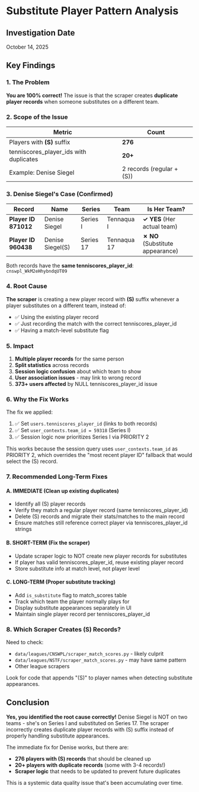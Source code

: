 # Substitute Player Pattern Analysis

## Investigation Date
October 14, 2025

## Key Findings

### 1. The Problem
**You are 100% correct!** The issue is that the scraper creates **duplicate player records** when someone substitutes on a different team.

### 2. Scope of the Issue

| Metric | Count |
|--------|-------|
| Players with **(S)** suffix | **276** |
| tenniscores_player_ids with duplicates | **20+** |
| Example: Denise Siegel | 2 records (regular + (S)) |

### 3. Denise Siegel's Case (Confirmed)

| Record | Name | Series | Team | Is Her Team? |
|--------|------|--------|------|--------------|
| **Player ID 871012** | Denise Siegel | Series I | Tennaqua I | **✓ YES** (Her actual team) |
| **Player ID 960438** | Denise Siegel(S) | Series 17 | Tennaqua 17 | **✗ NO** (Substitute appearance) |

Both records have the **same tenniscores_player_id**: `cnswpl_WkM2eHhybndqUT09`

### 4. Root Cause

**The scraper** is creating a new player record with **(S)** suffix whenever a player substitutes on a different team, instead of:
- ✅ Using the existing player record
- ✅ Just recording the match with the correct tenniscores_player_id
- ✅ Having a match-level substitute flag

### 5. Impact

1. **Multiple player records** for the same person
2. **Split statistics** across records
3. **Session logic confusion** about which team to show
4. **User association issues** - may link to wrong record
5. **373+ users affected** by NULL tenniscores_player_id issue

### 6. Why the Fix Works

The fix we applied:
1. ✅ Set `users.tenniscores_player_id` (links to both records)
2. ✅ Set `user_contexts.team_id = 59318` (Series I)
3. ✅ Session logic now prioritizes Series I via PRIORITY 2

This works because the session query uses `user_contexts.team_id` as PRIORITY 2, which overrides the "most recent player ID" fallback that would select the (S) record.

### 7. Recommended Long-Term Fixes

#### A. IMMEDIATE (Clean up existing duplicates)
- Identify all (S) player records
- Verify they match a regular player record (same tenniscores_player_id)
- Delete (S) records and migrate their stats/matches to the main record
- Ensure matches still reference correct player via tenniscores_player_id strings

#### B. SHORT-TERM (Fix the scraper)
- Update scraper logic to NOT create new player records for substitutes
- If player has valid tenniscores_player_id, reuse existing player record
- Store substitute info at match level, not player level

#### C. LONG-TERM (Proper substitute tracking)
- Add `is_substitute` flag to match_scores table
- Track which team the player normally plays for
- Display substitute appearances separately in UI
- Maintain single player record per tenniscores_player_id

### 8. Which Scraper Creates (S) Records?

Need to check:
- `data/leagues/CNSWPL/scraper_match_scores.py` - likely culprit
- `data/leagues/NSTF/scraper_match_scores.py` - may have same pattern
- Other league scrapers

Look for code that appends "(S)" to player names when detecting substitute appearances.

## Conclusion

**Yes, you identified the root cause correctly!** Denise Siegel is NOT on two teams - she's on Series I and substituted on Series 17. The scraper incorrectly creates duplicate player records with (S) suffix instead of properly handling substitute appearances.

The immediate fix for Denise works, but there are:
- **276 players with (S) records** that should be cleaned up
- **20+ players with duplicate records** (some with 3-4 records!)
- **Scraper logic** that needs to be updated to prevent future duplicates

This is a systemic data quality issue that's been accumulating over time.

